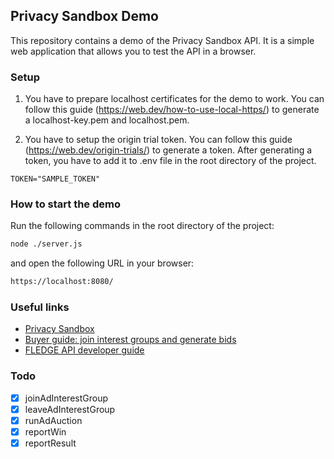 ## Privacy Sandbox Demo
This repository contains a demo of the Privacy Sandbox API. It is a simple web application that allows you to test the API in a browser.

### Setup
1. You have to prepare localhost certificates for the demo to work. You can follow this guide (https://web.dev/how-to-use-local-https/) to generate a localhost-key.pem and localhost.pem.

2. You have to setup the origin trial token. You can follow this guide (https://web.dev/origin-trials/) to generate a token. After generating a token, you have to add it to .env file in the root directory of the project.
```env
TOKEN="SAMPLE_TOKEN"
```

### How to start the demo
Run the following commands in the root directory of the project:
```sh
node ./server.js
```
and open the following URL in your browser:
```sh
https://localhost:8080/
```

### Useful links
- [Privacy Sandbox](https://www.chromium.org/Home/chromium-privacy/privacy-sandbox)
- [Buyer guide: join interest groups and generate bids](https://developer.chrome.com/docs/privacy-sandbox/fledge-api/interest-groups/)
- [FLEDGE API developer guide](https://developer.chrome.com/en/blog/fledge-api/)

### Todo
- [x] joinAdInterestGroup
- [x] leaveAdInterestGroup
- [x] runAdAuction
- [x] reportWin
- [x] reportResult
